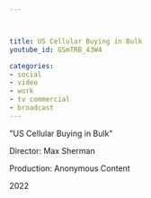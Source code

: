 ```yaml
---



title: US Cellular Buying in Bulk
youtube_id: GSmTRB_43W4

categories:
- social
- video
- work
- tv commercial
- broadcast
---
```

"US Cellular Buying in Bulk"

Director: Max Sherman

Production: Anonymous Content

2022